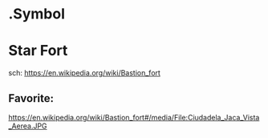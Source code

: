 # .Symbol
# Star Fort
sch: https://en.wikipedia.org/wiki/Bastion_fort

## Favorite:
https://en.wikipedia.org/wiki/Bastion_fort#/media/File:Ciudadela_Jaca_Vista_Aerea.JPG
